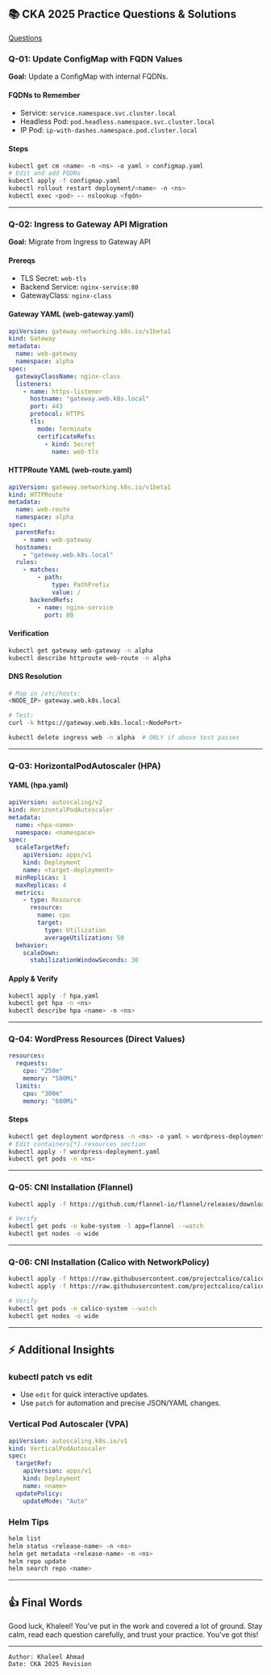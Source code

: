 ## 📚 CKA 2025 Practice Questions & Solutions

[Questions](https://docs.google.com/document/d/16CwiwhEtuisL5TaIL3rR0AJQY1BOI70yVVwuOO55tJM/edit?usp=sharing)

### Q-01: Update ConfigMap with FQDN Values

**Goal:** Update a ConfigMap with internal FQDNs.

#### FQDNs to Remember

* Service: `service.namespace.svc.cluster.local`
* Headless Pod: `pod.headless.namespace.svc.cluster.local`
* IP Pod: `ip-with-dashes.namespace.pod.cluster.local`

#### Steps

```bash
kubectl get cm <name> -n <ns> -o yaml > configmap.yaml
# Edit and add FQDNs
kubectl apply -f configmap.yaml
kubectl rollout restart deployment/<name> -n <ns>
kubectl exec <pod> -- nslookup <fqdn>
```

---

### Q-02: Ingress to Gateway API Migration

**Goal:** Migrate from Ingress to Gateway API

#### Prereqs

* TLS Secret: `web-tls`
* Backend Service: `nginx-service:80`
* GatewayClass: `nginx-class`

#### Gateway YAML (web-gateway.yaml)

```yaml
apiVersion: gateway.networking.k8s.io/v1beta1
kind: Gateway
metadata:
  name: web-gateway
  namespace: alpha
spec:
  gatewayClassName: nginx-class
  listeners:
    - name: https-listener
      hostname: "gateway.web.k8s.local"
      port: 443
      protocol: HTTPS
      tls:
        mode: Terminate
        certificateRefs:
          - kind: Secret
            name: web-tls
```

#### HTTPRoute YAML (web-route.yaml)

```yaml
apiVersion: gateway.networking.k8s.io/v1beta1
kind: HTTPRoute
metadata:
  name: web-route
  namespace: alpha
spec:
  parentRefs:
    - name: web-gateway
  hostnames:
    - "gateway.web.k8s.local"
  rules:
    - matches:
        - path:
            type: PathPrefix
            value: /
      backendRefs:
        - name: nginx-service
          port: 80
```

#### Verification

```bash
kubectl get gateway web-gateway -n alpha
kubectl describe httproute web-route -n alpha
```

#### DNS Resolution

```bash
# Map in /etc/hosts:
<NODE_IP> gateway.web.k8s.local

# Test:
curl -k https://gateway.web.k8s.local:<NodePort>
```

```bash
kubectl delete ingress web -n alpha  # ONLY if above test passes
```

---

### Q-03: HorizontalPodAutoscaler (HPA)

#### YAML (hpa.yaml)

```yaml
apiVersion: autoscaling/v2
kind: HorizontalPodAutoscaler
metadata:
  name: <hpa-name>
  namespace: <namespace>
spec:
  scaleTargetRef:
    apiVersion: apps/v1
    kind: Deployment
    name: <target-deployment>
  minReplicas: 1
  maxReplicas: 4
  metrics:
    - type: Resource
      resource:
        name: cpu
        target:
          type: Utilization
          averageUtilization: 50
  behavior:
    scaleDown:
      stabilizationWindowSeconds: 30
```

#### Apply & Verify

```bash
kubectl apply -f hpa.yaml
kubectl get hpa -n <ns>
kubectl describe hpa <name> -n <ns>
```

---

### Q-04: WordPress Resources (Direct Values)

```yaml
resources:
  requests:
    cpu: "250m"
    memory: "500Mi"
  limits:
    cpu: "300m"
    memory: "600Mi"
```

#### Steps

```bash
kubectl get deployment wordpress -n <ns> -o yaml > wordpress-deployment.yaml
# Edit containers[*].resources section
kubectl apply -f wordpress-deployment.yaml
kubectl get pods -n <ns>
```

---

### Q-05: CNI Installation (Flannel)

```bash
kubectl apply -f https://github.com/flannel-io/flannel/releases/download/v0.26.1/kube-flannel.yaml

# Verify
kubectl get pods -n kube-system -l app=flannel --watch
kubectl get nodes -o wide
```

---

### Q-06: CNI Installation (Calico with NetworkPolicy)

```bash
kubectl apply -f https://raw.githubusercontent.com/projectcalico/calico/v3.29.2/manifests/tigera-operator.yaml
kubectl apply -f https://raw.githubusercontent.com/projectcalico/calico/v3.29.2/manifests/custom-resources.yaml

# Verify
kubectl get pods -n calico-system --watch
kubectl get nodes -o wide
```

---

## ⚡ Additional Insights

### kubectl patch vs edit

* Use `edit` for quick interactive updates.
* Use `patch` for automation and precise JSON/YAML changes.

### Vertical Pod Autoscaler (VPA)

```yaml
apiVersion: autoscaling.k8s.io/v1
kind: VerticalPodAutoscaler
spec:
  targetRef:
    apiVersion: apps/v1
    kind: Deployment
    name: <name>
  updatePolicy:
    updateMode: "Auto"
```

### Helm Tips

```bash
helm list
helm status <release-name> -n <ns>
helm get metadata <release-name> -n <ns>
helm repo update
helm search repo <name>
```

---

## 👍 Final Words

Good luck, Khaleel! You've put in the work and covered a lot of ground. Stay calm, read each question carefully, and trust your practice. You've got this!

---

```
Author: Khaleel Ahmad  
Date: CKA 2025 Revision
```
